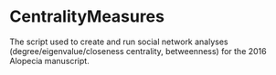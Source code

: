 # CentralityMeasures
The script used to create and run social network analyses (degree/eigenvalue/closeness centrality, betweenness) for the 2016 Alopecia manuscript.
